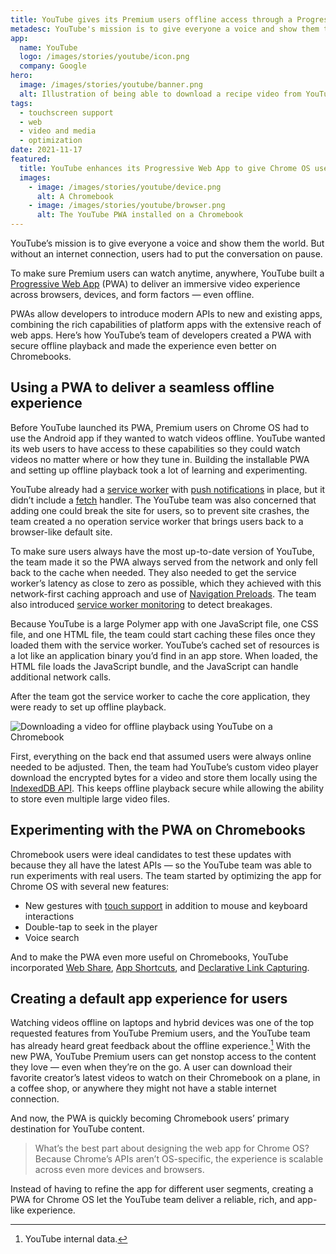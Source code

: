 ```yaml
---
title: YouTube gives its Premium users offline access through a Progressive Web App
metadesc: YouTube's mission is to give everyone a voice and show them the world. But without an Internet connection sometimes users had to put the conversation on pause.
app:
  name: YouTube
  logo: /images/stories/youtube/icon.png
  company: Google
hero:
  image: /images/stories/youtube/banner.png
  alt: Illustration of being able to download a recipe video from YouTube and watch it while offline
tags:
  - touchscreen support
  - web
  - video and media
  - optimization
date: 2021-11-17
featured:
  title: YouTube enhances its Progressive Web App to give Chrome OS users an all-access pass offline
  images:
    - image: /images/stories/youtube/device.png
      alt: A Chromebook
    - image: /images/stories/youtube/browser.png
      alt: The YouTube PWA installed on a Chromebook
---
```


YouTube’s mission is to give everyone a voice and show them the world. But without an internet connection, users had to put the conversation on pause.

To make sure Premium users can watch anytime, anywhere, YouTube built a [Progressive Web App](https://chromeos.dev/en/web/desktop-progressive-web-apps) (PWA) to deliver an immersive video experience across browsers, devices, and form factors — even offline.

PWAs allow developers to introduce modern APIs to new and existing apps, combining the rich capabilities of platform apps with the extensive reach of web apps. Here’s how YouTube’s team of developers created a PWA with secure offline playback and made the experience even better on Chromebooks.

## Using a PWA to deliver a seamless offline experience

Before YouTube launched its PWA, Premium users on Chrome OS had to use the Android app if they wanted to watch videos offline. YouTube wanted its web users to have access to these capabilities so they could watch videos no matter where or how they tune in. Building the installable PWA and setting up offline playback took a lot of learning and experimenting.

YouTube already had a [service worker](https://web.dev/service-workers-cache-storage/) with [push notifications](https://web.dev/push-notifications-overview/) in place, but it didn’t include a [fetch](https://developers.google.com/web/updates/2015/03/introduction-to-fetch) handler. The YouTube team was also concerned that adding one could break the site for users, so to prevent site crashes, the team created a no operation service worker that brings users back to a browser-like default site.

To make sure users always have the most up-to-date version of YouTube, the team made it so the PWA always served from the network and only fell back to the cache when needed. They also needed to get the service worker’s latency as close to zero as possible, which they achieved with this network-first caching approach and use of [Navigation Preloads](https://developers.google.com/web/updates/2017/02/navigation-preload). The team also introduced [service worker monitoring](https://web.dev/service-worker-mindset/) to detect breakages.

Because YouTube is a large Polymer app with one JavaScript file, one CSS file, and one HTML file, the team could start caching these files once they loaded them with the service worker. YouTube’s cached set of resources is a lot like an application binary you’d find in an app store. When loaded, the HTML file loads the JavaScript bundle, and the JavaScript can handle additional network calls.

After the team got the service worker to cache the core application, they were ready to set up offline playback.

![Downloading a video for offline playback using YouTube on a Chromebook](/images/stories/youtube/offline.gif)

First, everything on the back end that assumed users were always online needed to be adjusted. Then, the team had YouTube’s custom video player download the encrypted bytes for a video and store them locally using the [IndexedDB API](https://developers.google.com/web/ilt/pwa/working-with-indexeddb). This keeps offline playback secure while allowing the ability to store even multiple large video files.

## Experimenting with the PWA on Chromebooks

Chromebook users were ideal candidates to test these updates with because they all have the latest APIs — so the YouTube team was able to run experiments with real users. The team started by optimizing the app for Chrome OS with several new features:

- New gestures with [touch support](https://chromeos.dev/en/android/input-compatibility) in addition to mouse and keyboard interactions
- Double-tap to seek in the player
- Voice search

And to make the PWA even more useful on Chromebooks, YouTube incorporated [Web Share](https://web.dev/web-share/), [App Shortcuts](https://web.dev/app-shortcuts/), and [Declarative Link Capturing](https://web.dev/declarative-link-capturing/).

## Creating a default app experience for users

Watching videos offline on laptops and hybrid devices was one of the top requested features from YouTube Premium users, and the YouTube team has already heard great feedback about the offline experience.[^1]
With the new PWA, YouTube Premium users can get nonstop access to the content they love — even when they’re on the go. A user can download their favorite creator’s latest videos to watch on their Chromebook on a plane, in a coffee shop, or anywhere they might not have a stable internet connection.

And now, the PWA is quickly becoming Chromebook users’ primary destination for YouTube content.

> What’s the best part about designing the web app for Chrome OS? Because Chrome’s APIs aren’t OS-specific, the experience is scalable across even more devices and browsers.

Instead of having to refine the app for different user segments, creating a PWA for Chrome OS let the YouTube team deliver a reliable, rich, and app-like experience.

[^1]: YouTube internal data.
